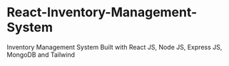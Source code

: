 # React-Inventory-Management-System
Inventory Management System Built with React JS, Node JS, Express JS, MongoDB and Tailwind 